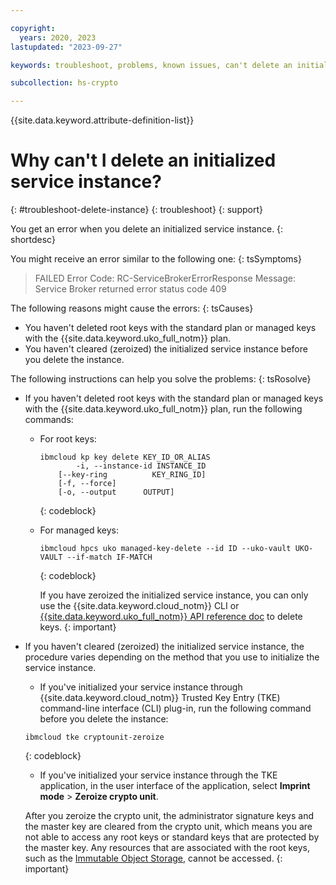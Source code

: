 ```yaml
---

copyright:
  years: 2020, 2023
lastupdated: "2023-09-27"

keywords: troubleshoot, problems, known issues, can't delete an initialized service instance

subcollection: hs-crypto

---
```


{{site.data.keyword.attribute-definition-list}}



# Why can't I delete an initialized service instance?
{: #troubleshoot-delete-instance}
{: troubleshoot}
{: support}

You get an error when you delete an initialized service instance.
{: shortdesc}

You might receive an error similar to the following one:
{: tsSymptoms}


> FAILED
> Error Code: RC-ServiceBrokerErrorResponse
> Message: Service Broker returned error status code 409

The following reasons might cause the errors:
{: tsCauses}

- You haven't deleted root keys with the standard plan or managed keys with the {{site.data.keyword.uko_full_notm}} plan.
- You haven't cleared (zeroized) the initialized service instance before you delete the instance.


The following instructions can help you solve the problems:
{: tsRosolve}

- If you haven't deleted root keys with the standard plan or managed keys with the {{site.data.keyword.uko_full_notm}} plan, run the following commands: 

  - For root keys: 
    ```
    ibmcloud kp key delete KEY_ID_OR_ALIAS
            -i, --instance-id INSTANCE_ID
        [--key-ring          KEY_RING_ID]
        [-f, --force]
        [-o, --output      OUTPUT]
    ```
    {: codeblock}
  
  - For managed keys:
    ```
    ibmcloud hpcs uko managed-key-delete --id ID --uko-vault UKO-VAULT --if-match IF-MATCH
    ```
    {: codeblock}

    If you have zeroized the initialized service instance, you can only use the {{site.data.keyword.cloud_notm}} CLI or [{{site.data.keyword.uko_full_notm}} API reference doc](/apidocs/uko#delete-managed-key) to delete keys. 
    {: important}

- If you haven't cleared (zeroized) the initialized service instance, the procedure varies depending on the method that you use to initialize the service instance.

  -  If you've initialized your service instance through {{site.data.keyword.cloud_notm}} Trusted Key Entry (TKE) command-line interface (CLI) plug-in, run the following command before you delete the instance:

    ```
    ibmcloud tke cryptounit-zeroize
    ```
    {: codeblock}

  -  If you've initialized your service instance through the TKE application, in the user interface of the application, select **Imprint mode** &gt; **Zeroize crypto unit**.

  After you zeroize the crypto unit, the administrator signature keys and the master key are cleared from the crypto unit, which means you are not able to access any root keys or standard keys that are protected by the master key. Any resources that are associated with the root keys, such as the [Immutable Object Storage](/docs/cloud-object-storage?topic=cloud-object-storage-immutable), cannot be accessed. 
  {: important}
